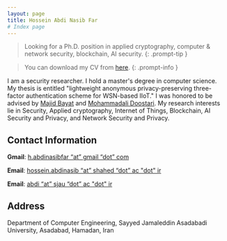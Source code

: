 ```yaml
---
layout: page
title: Hossein Abdi Nasib Far
# Index page
---
```


> Looking for a Ph.D. position in applied cryptography, computer & network security, blockchain, AI security.
{: .prompt-tip }

> You can download my CV from [here](/assets/hosseinabdi.pdf). 
{: .prompt-info }

I am a security researcher. I hold a master's degree in computer science. My thesis is entitled "lightweight anonymous privacy-preserving three-factor authentication scheme for WSN-based IIoT." I was honored to be advised by [Majid Bayat](https://scholar.google.com/citations?user=DYtGajIAAAAJ&hl=en) and [Mohammadali Doostari](https://scholar.google.com/citations?hl=en&user=ncsPed4AAAAJ). My research interests lie in Security, Applied cryptography, Internet of Things, Blockchain, AI Security and Privacy, and Network Security and Privacy.

## Contact Information
**Gmail**: [h.abdinasibfar “at” gmail “dot” com](mailto:h.abdinasibfar@gmail.com)

**Email**: [hossein.abdinasib “at” shahed “dot” ac "dot" ir](mailto:hossein.abdinasib@shahed.ac.ir)

**Email**: [abdi “at” sjau “dot” ac "dot" ir](mailto:abdi@sjau.ac.ir)

## Address
Department of Computer Engineering, Sayyed Jamaleddin Asadabadi University, Asadabad, Hamadan, Iran